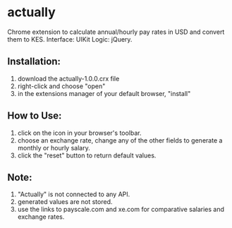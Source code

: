 # actually
Chrome extension to calculate annual/hourly pay rates in USD and convert them to KES.
Interface: UIKit
Logic: jQuery.

<h2>Installation:</h2>
<ol>
  <li>download the actually-1.0.0.crx file</li>
  <li>right-click and choose "open"</li>
  <li>in the extensions manager of your default browser, "install"</li>
</ol>

<h2>How to Use:</h2>
<ol>
  <li>click on the icon in your browser's toolbar.</li>
  <li>choose an exchange rate, change any of the other fields to generate a monthly or hourly salary.</li>
  <li>click the "reset" button to return default values.</li>
</ol>

<h2>Note:</h2>
<ol>
  <li>"Actually" is not connected to any API.</li>
  <li>generated values are not stored.</li>
  <li>use the links to payscale.com and xe.com for comparative salaries and exchange rates.</li>
</ol>
